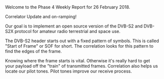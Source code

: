Welcome to the Phase 4 Weekly Report for 26 February 2018.

Correlator Update and on-ramping!

Our goal is to implement an open source version of the DVB-S2 and DVB-S2X protocol for amateur radio terrestrial and space use. 

The DVB-S2 header starts out with a fixed pattern of symbols. This is called "Start of Frame" or SOF for short. The correlation looks for this pattern to find the edges of the frame.

Knowing where the frame starts is vital. Otherwise it's really hard to get your payload off the "train" of transmitted frames. Correlation also helps us locate our pilot tones. Pilot tones improve our receive process.

